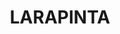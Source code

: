 ---
lastmod: '2025-04-06T06:05:19+00:00'
latitude: -23.68028355
layout: suburb
longitude: 133.8311794
postcode: 0875
state: NT
title: LARAPINTA
url: /nt/larapinta/
---